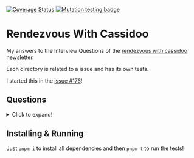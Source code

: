 [![Coverage Status](https://coveralls.io/repos/github/miguelriosoliveira/rendezvous-with-cassidoo/badge.svg?branch=main)](https://coveralls.io/github/miguelriosoliveira/rendezvous-with-cassidoo?branch=main)
[![Mutation testing badge](https://img.shields.io/endpoint?style=flat&url=https%3A%2F%2Fbadge-api.stryker-mutator.io%2Fgithub.com%2Fmiguelriosoliveira%2Frendezvous-with-cassidoo%2Fmain)](https://dashboard.stryker-mutator.io/reports/github.com/miguelriosoliveira/rendezvous-with-cassidoo/main)

# Rendezvous With Cassidoo

My answers to the Interview Questions of the [rendezvous with cassidoo](https://buttondown.email/cassidoo/archive) newsletter.

Each directory is related to a issue and has its own tests.

I started this in the [issue #176](https://buttondown.email/cassidoo/archive/we-are-what-we-repeatedly-do-excellence-then-is/)!

## Questions

<details>
	<summary>Click to expand!</summary>

#### 2017

- [001 - convertToRomans](src/2017/001-convertToRomans)
- [002 - postfix](src/2017/002-postfix)
- [003 - anagramCheck](src/2017/003-anagramCheck)
- [005 - queueWithStacks](src/2017/005-queueWithStacks)
- [006 - sortStacks](src/2017/006-sortStacks)
- [007 - firstDuplicate](src/2017/007-firstDuplicate)
- [008 - rotateArray](src/2017/008-rotateArray)

#### 2020

- [176 - find2020](src/2020/176-find2020)

#### 2021

- [177 - canToggle](src/2021/177-canToggle)
- [181 - stockQueue](src/2021/181-stockQueue)

#### 2022

- [252 - longText](src/2022/252-longText)
- [254 - longestWord](src/2022/254-longestWord)
- [256 - deepCopy](src/2022/256-deepCopy)
- [257 - hideEmail](src/2022/257-hideEmail)
- [258 - findIntersection](src/2022/258-findIntersection)
- [259 - numberOfOnes](src/2022/259-numberOfOnes)
- [260 - swapPairs](src/2022/260-swapPairs)
- [261 - parensSubstring](src/2022/261-parensSubstring)
- [262 - formatTable](src/2022/262-formatTable)
- [263 - addg](src/2022/263-addg)
- [264 - fromTo](src/2022/264-fromTo)
- [265 - cornerHit](src/2022/265-cornerHit)
- [266 - calculateGPA](src/2022/266-calculateGPA)
- [267 - ordinal](src/2022/267-ordinal)
- [268 - fibLike](src/2022/268-fibLike)
- [269 - truncate](src/2022/269-truncate)
- [270 - passDoors](src/2022/270-passDoors)
- [274 - combineStrings](src/2022/274-combineStrings)
- [275 - verticalSlashes](src/2022/275-verticalSlashes)
- [279 - capitalAfterVowel](src/2022/279-capitalAfterVowel)
- [280 - replaceZeros](src/2022/280-replaceZeros)

#### 2023

- [281 - maxSubarray](src/2023/281-maxSubarray)
- [282 - sumEveryOther](src/2023/282-sumEveryOther)
- [283 - spinTheWheel](src/2023/283-spinTheWheel)
- [284 - missingBits](src/2023/284-missingBits)
- [285 - generateArrays](src/2023/285-generateArrays)
- [287 - printDigits](src/2023/287-printDigits)
- [288 - numBalanced](src/2023/288-numBalanced)
- [289 - repeatedGroups](src/2023/289-repeatedGroups)
- [290 - scramble](src/2023/290-scramble)
- [291 - fractionMath](src/2023/291-fractionMath)
- [293 - rollDice](src/2023/293-rollDice)
- [294 - charCount](src/2023/294-charCount)
- [295 - starAngles](src/2023/295-starAngles)
- [296 - maxPointsOnLine](src/2023/296-maxPointsOnLine)
- [297 - divisibleIntegers](src/2023/297-divisibleIntegers)
- [298 - removeZeroes](src/2023/298-removeZeroes)
- [300 - binaryPal](src/2023/300-binaryPal)
- [301 - scrabbleScore](src/2023/301-scrabbleScore)
- [302 - oneRow](src/2023/302-oneRow)
- [303 - mmmPie](src/2023/303-mmmPie)
- [304 - trimArray](src/2023/304-trimArray)
- [306 - missingLetters](src/2023/306-missingLetters)
- [307 - reversedSquares](src/2023/307-reversedSquares)
- [308 - justifyText](src/2023/308-justifyText)
- [309 - explodeString](src/2023/309-explodeString)
- [310 - maximumProfit](src/2023/310-maximumProfit)
- [311 - isAnagram](src/2023/311-isAnagram)
- [312 - luhnCheck](src/2023/312-luhnCheck)
- [313 - faultyKeeb](src/2023/313-faultyKeeb)
- [314 - guessingGame](src/2023/314-guessingGame)
- [315 - countAndSay](src/2023/315-countAndSay)
- [316 - minSubs](src/2023/316-minSubs)
- [317 - separateAndSort](src/2023/317-separateAndSort)
- [318 - buildStaircase](src/2023/318-buildStaircase)
- [319 - typeMatchup](src/2023/319-typeMatchup)
- [320 - addOperators](src/2023/320-addOperators)
- [321 - parseNumber](src/2023/321-parseNumber)
- [322 - isIsomorphic](src/2023/322-isIsomorphic)
- [323 - kPal](src/2023/323-kPal)
- [324 - lexoNext](src/2023/324-lexoNext)
- [325 - scoreWordGame](src/2023/325-scoreWordGame)
- [326 - doTasks](src/2023/326-doTasks)
- [327 - betweenNums](src/2023/327-betweenNums)
- [329 - rotatedNum](src/2023/329-rotatedNum)
- [330 - majority](src/2023/330-majority)
- [331 - isBitonic](src/2023/331-isBitonic)
- [332 - returnGift](src/2023/332-returnGift)

#### 2024

- [333 - happyNewYear](src/2024/333-happyNewYear)
- [334 - letters](src/2024/334-letters)
</details>

## Installing & Running

Just `pnpm i` to install all dependencies and then `pnpm t` to run the tests!
